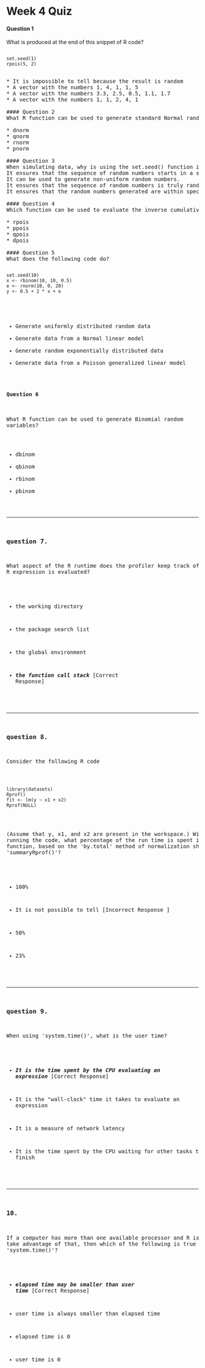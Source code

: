 Week 4 Quiz 
=====================

#### Question 1
What is produced at the end of this snippet of R code?
<pre><code>
set.seed(1)
rpois(5, 2)
</code><pre>

* It is impossible to tell because the result is random
* A vector with the numbers 1, 4, 1, 1, 5
* A vector with the numbers 3.3, 2.5, 0.5, 1.1, 1.7
* A vector with the numbers 1, 1, 2, 4, 1

#### Question 2
What R function can be used to generate standard Normal random variables?

* dnorm
* qnorm
* rnorm
* pnorm

#### Question 3
When simulating data, why is using the set.seed() function important?
It ensures that the sequence of random numbers starts in a specific place and is therefore reproducible.
It can be used to generate non-uniform random numbers.
It ensures that the sequence of random numbers is truly random.
It ensures that the random numbers generated are within specified boundaries.

#### Question 4
Which function can be used to evaluate the inverse cumulative distribution function for the Poisson distribution?

* rpois
* ppois
* qpois
* dpois

#### Question 5
What does the following code do?
<pre><code>
set.seed(10)
x <- rbinom(10, 10, 0.5)
e <- rnorm(10, 0, 20)
y <- 0.5 + 2 * x + e
</code></pre>

* Generate uniformly distributed random data
* Generate data from a Normal linear model
* Generate random exponentially distributed data
* Generate data from a Poisson generalized linear model

#### Question 6
What R function can be used to generate Binomial random variables?

* dbinom
* qbinom
* rbinom
* pbinom

----------------------------------------------------------------------
### question 7. 
What aspect of the R runtime does the profiler keep track of when an R expression is evaluated?

* the working directory

* the package search list

* the global environment

* ***the function call stack*** [Correct Response] 

----------------------------------------------------------------------
### question 8. 
Consider the following R code
<pre><code>
library(datasets)
Rprof()
fit <- lm(y ~ x1 + x2)
Rprof(NULL)
</code></pre>
(Assume that y, x1, and x2 are present in the workspace.) Without running the code, what percentage of the run time is spent in the 'lm' function, based on the 'by.total' method of normalization shown in 'summaryRprof()'?

* 100%

* It is not possible to tell [Incorrect Response ]

* 50%

* 23%


----------------------------------------------------------------------
### question 9. 
When using 'system.time()', what is the user time?

* ***It is the time spent by the CPU evaluating an expression*** [Correct Response] 

* It is the "wall-clock" time it takes to evaluate an expression

* It is a measure of network latency

* It is the time spent by the CPU waiting for other tasks to finish


----------------------------------------------------------------------
### 10. 
If a computer has more than one available processor and R is able to take advantage of that, then which of the following is true when using 'system.time()'?

* ***elapsed time may be smaller than user time*** [Correct Response]

* user time is always smaller than elapsed time

* elapsed time is 0

* user time is 0
